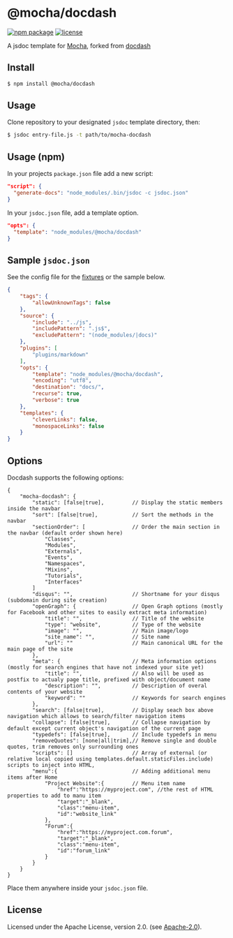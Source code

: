# @mocha/docdash
[![npm package](https://img.shields.io/npm/v/@mocha/docdash.svg)](https://www.npmjs.com/package/@mocha/docdash)
[![license](https://img.shields.io/npm/l/@mocha/docdash.svg)](LICENSE.md)

A jsdoc template for [Mocha](https://mochajs.org), forked from [docdash](http://clenemt.github.io/docdash/)


## Install

```bash
$ npm install @mocha/docdash
```

## Usage
Clone repository to your designated `jsdoc` template directory, then:

```bash
$ jsdoc entry-file.js -t path/to/mocha-docdash
```

## Usage (npm)
In your projects `package.json` file add a new script:

```json
"script": {
  "generate-docs": "node_modules/.bin/jsdoc -c jsdoc.json"
}
```

In your `jsdoc.json` file, add a template option.

```json
"opts": {
  "template": "node_modules/@mocha/docdash"
}
```

## Sample `jsdoc.json`
See the config file for the [fixtures](fixtures/fixtures.conf.json) or the sample below.

```json
{
    "tags": {
        "allowUnknownTags": false
    },
    "source": {
        "include": "../js",
        "includePattern": ".js$",
        "excludePattern": "(node_modules/|docs)"
    },
    "plugins": [
        "plugins/markdown"
    ],
    "opts": {
        "template": "node_modules/@mocha/docdash",
        "encoding": "utf8",
        "destination": "docs/",
        "recurse": true,
        "verbose": true
    },
    "templates": {
        "cleverLinks": false,
        "monospaceLinks": false
    }
}
```

## Options
Docdash supports the following options:

```
{
    "mocha-docdash": {
        "static": [false|true],         // Display the static members inside the navbar
        "sort": [false|true],           // Sort the methods in the navbar
        "sectionOrder": [               // Order the main section in the navbar (default order shown here)
            "Classes",
            "Modules",
            "Externals",
            "Events",
            "Namespaces",
            "Mixins",
            "Tutorials",
            "Interfaces"
        ]
        "disqus": "",                   // Shortname for your disqus (subdomain during site creation)
        "openGraph": {                  // Open Graph options (mostly for Facebook and other sites to easily extract meta information)
            "title": "",                // Title of the website
            "type": "website",          // Type of the website
            "image": "",                // Main image/logo
            "site_name": "",            // Site name
            "url": ""                   // Main canonical URL for the main page of the site
        },
        "meta": {                       // Meta information options (mostly for search engines that have not indexed your site yet)
            "title": "",                // Also will be used as postfix to actualy page title, prefixed with object/document name
            "description": "",          // Description of overal contents of your website
            "keyword": ""               // Keywords for search engines
        },
        "search": [false|true],         // Display seach box above navigation which allows to search/filter navigation items
        "collapse": [false|true],       // Collapse navigation by default except current object's navigation of the current page
        "typedefs": [false|true],       // Include typedefs in menu
        "removeQuotes": [none|all|trim],// Remove single and double quotes, trim removes only surrounding ones
        "scripts": []                   // Array of external (or relative local copied using templates.default.staticFiles.include) scripts to inject into HTML,
        "menu":{                        // Adding additional menu items after Home
            "Project Website":{         // Menu item name
                "href":"https://myproject.com", //the rest of HTML properties to add to manu item
                "target":"_blank",
                "class":"menu-item",
                "id":"website_link"
            },
            "Forum":{
                "href":"https://myproject.com.forum",
                "target":"_blank",
                "class":"menu-item",
                "id":"forum_link"
            }
        }
    }
}
```

Place them anywhere inside your `jsdoc.json` file.


## License
Licensed under the Apache License, version 2.0. (see [Apache-2.0](LICENSE.md)).
